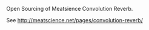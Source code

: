 Open Sourcing of Meatsience Convolution Reverb.

See http://meatscience.net/pages/convolution-reverb/